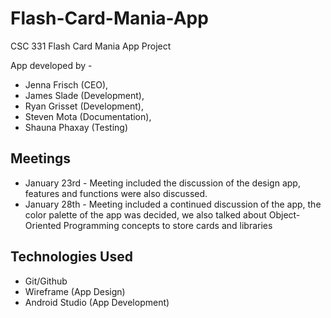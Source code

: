 # Flash-Card-Mania-App
CSC 331 Flash Card Mania App Project

App developed by - 
- Jenna Frisch (CEO),
- James Slade (Development),
- Ryan Grisset (Development),
- Steven Mota (Documentation),
- Shauna Phaxay (Testing)

## Meetings
- January 23rd - Meeting included the discussion of the design app, features and functions were also discussed.
- January 28th - Meeting included a continued discussion of the app, the color palette of the app was decided,
we also talked about Object-Oriented Programming concepts to store cards and libraries

## Technologies Used
- Git/Github
- Wireframe (App Design)
- Android Studio (App Development)
